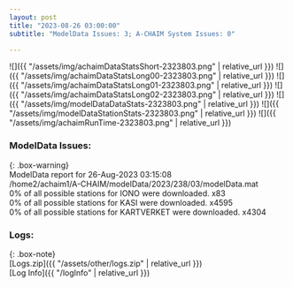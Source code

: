 ```yaml
---
layout: post
title: "2023-08-26 03:00:00"
subtitle: "ModelData Issues: 3; A-CHAIM System Issues: 0"

---
```


![]({{ "/assets/img/achaimDataStatsShort-2323803.png" | relative_url }})
![]({{ "/assets/img/achaimDataStatsLong00-2323803.png" | relative_url }})
![]({{ "/assets/img/achaimDataStatsLong01-2323803.png" | relative_url }})
![]({{ "/assets/img/achaimDataStatsLong02-2323803.png" | relative_url }})
![]({{ "/assets/img/modelDataDataStats-2323803.png" | relative_url }})
![]({{ "/assets/img/modelDataStationStats-2323803.png" | relative_url }})
![]({{ "/assets/img/achaimRunTime-2323803.png" | relative_url }})


### ModelData Issues:  
  
{: .box-warning}  
 ModelData report for 26-Aug-2023 03:15:08   
 /home2/achaim1/A-CHAIM/modelData/2023/238/03/modelData.mat   
 0% of all possible stations for IONO were downloaded. x83   
 0% of all possible stations for KASI were downloaded. x4595   
 0% of all possible stations for KARTVERKET were downloaded. x4304   
  


### Logs:  
  
{: .box-note}  
[Logs.zip]({{ "/assets/other/logs.zip" | relative_url }})  
[Log Info]({{ "/logInfo" | relative_url }})  
